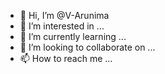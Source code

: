 - 👋 Hi, I’m @V-Arunima
- 👀 I’m interested in ...
- 🌱 I’m currently learning ...
- 💞️ I’m looking to collaborate on ...
- 📫 How to reach me ...

<!---
V-Arunima/V-Arunima is a ✨ special ✨ repository because its `README.md` (this file) appears on your GitHub profile.
You can click the Preview link to take a look at your changes.
--->
